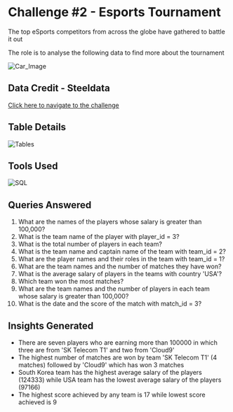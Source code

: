 
# Challenge #2 - Esports Tournament

The top eSports competitors from across the globe have gathered to battle it out

The role is to analyse the following data to find more about the tournament

![Car_Image](https://www.steeldata.org.uk/esports.jpg)




## Data Credit - Steeldata

[Click here to navigate to the challenge ](https://www.steeldata.org.uk/sql2.html)
## Table Details

![Tables](https://www.steeldata.org.uk/esportstables.jpg)



## Tools Used

![SQL](https://www.bconcepts.pt/wp-content/uploads/2020/11/Microsoft-SQL-Server.png)
## Queries Answered

1. What are the names of the players whose salary is greater than 100,000?
2. What is the team name of the player with player_id = 3?
3. What is the total number of players in each team?
4. What is the team name and captain name of the team with team_id = 2?
5. What are the player names and their roles in the team with team_id = 1?
6. What are the team names and the number of matches they have won?
7. What is the average salary of players in the teams with country 'USA'?
8. Which team won the most matches?
9. What are the team names and the number of players in each team whose salary is greater than 100,000?
10. What is the date and the score of the match with match_id = 3?
## Insights Generated

- There are seven players who are earning more than 100000 in which three are from 'SK Telecom T1' and two from 'Cloud9'
- The highest number of matches are won by team 'SK Telecom T1' (4 matches) followed by 'Cloud9' which has won 3 matches
- South Korea team has the highest average salary of the players (124333) while USA team has the lowest average salary of the players (97166)
- The highest score achieved by any team is 17 while lowest score achieved is 9
